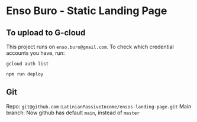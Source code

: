 # Enso Buro - Static Landing Page

## To upload to G-cloud

This project runs on `enso.buro@gmail.com`. To check which credential accounts you have, run:

```
gcloud auth list
```

```
npm run deploy
```

## Git

Repo: `git@github.com:LatinianPassiveIncome/ensos-landing-page.git`
Main branch: Now github has default `main`, instead of `master`
